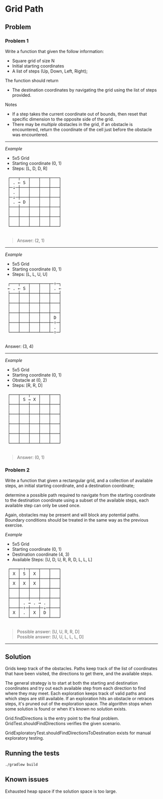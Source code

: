 # Grid Path

## Problem

### Problem 1

 Write a function that given the follow information:
 - Square grid of size N
 - Initial starting coordinates
 - A list of steps (Up, Down, Left, Right);

 The function should return
 - The destination coordinates by navigating the grid using the list of steps provided.

 Notes
 - If a step takes the current coordinate out of bounds, then reset that specific dimension to the opposite side of the grid.
 - There may be *multiple* obstacles in the grid, if an obstacle is encountered, return the coordinate of the cell just before the obstacle was encountered.

---

 *Example*
 - 5x5 Grid
 - Starting coordinate (0, 1)
 - Steps: [L, D, D, R]
 <pre>
 ┌───┬───┬───┬───┬───┐
 │ . ← S │   │   │   │
 ├─↓─┼───┼───┼───┼───┤
 │ . │   │   │   │   │
 ├─↓─┼───┼───┼───┼───┤
 │ . → D │   │   │   │
 ├───┼───┼───┼───┼───┤
 │   │   │   │   │   │
 ├───┼───┼───┼───┼───┤
 │   │   │   │   │   │
 └───┴───┴───┴───┴───┘
 </pre>
 > Answer: (2, 1)

---

 *Example*
 - 5x5 Grid
 - Starting coordinate (0, 1)
 - Steps: [L, L, U, U]
 <pre>
 ┌───┬───┬───┬───┬─↑─┐
 ← . ← S │   │   │ . ←
 ├───┼───┼───┼───┼───┤
 │   │   │   │   │   │
 ├───┼───┼───┼───┼───┤
 │   │   │   │   │   │
 ├───┼───┼───┼───┼───┤
 │   │   │   │   │ D │
 ├───┼───┼───┼───┼─↑─┤
 │   │   │   │   │ . │
 └───┴───┴───┴───┴─↑─┘
 </pre>
 Answer: (3, 4)

---

 *Example*
 - 5x5 Grid
 - Starting coordinate (0, 1)
 - Obstacle at (0, 2)
 - Steps: [R, R, D]
 <pre>
 ┌───┬───┬───┬───┬───┐
 │   │ S → X │   │   │
 ├───┼───┼───┼───┼───┤
 │   │   │   │   │   │
 ├───┼───┼───┼───┼───┤
 │   │   │   │   │   │
 ├───┼───┼───┼───┼───┤
 │   │   │   │   │   │
 ├───┼───┼───┼───┼───┤
 │   │   │   │   │   │
 └───┴───┴───┴───┴───┘
 </pre>
 > Answer: (0, 1)

### Problem 2

 Write a function that given a rectangular grid, and a collection of available steps,
 an initial starting coordinate, and a destination coordinate;

 determine a possible path required to navigate from the starting coordinate
 to the destination coordinate using a subset of the available steps, each available step can
 only be used once.

 Again, obstacles may be present and will block any potential paths. Boundary conditions should
 be treated in the same way as the previous exercise.

 *Example*
 - 5x5 Grid
 - Starting coordinate (0, 1)
 - Destination coordinate (4, 3)
 - Available Steps: [U, D, U, R, R, D, L, L, L]
 <pre>
 ┌───┬─↑─┬───┬───┬───┐
 │ X │ S │ X │   │   │
 ├───┼───┼───┼───┼───┤
 │ X │ X │ X │   │   │
 ├───┼───┼───┼───┼───┤
 │   │   │   │   │   │
 ├───┼───┼───┼───┼───┤
 │   │ . → . → . │   │
 ├───┼─↑─┼───┼─↓─┼───┤
 │ X │ . │ X │ D │   │
 └───┴───┴───┴───┴───┘
 </pre>
 > Possible answer: [U, U, R, R, D]<br/>
 > Possible answer: [U, U, L, L, L, D]
 --------------------------------------

## Solution

Grids keep track of the obstacles.
Paths keep track of the list of coordinates that have been visited, the directions to get there, and the available steps.

The general strategy is to start at both the starting and destination coordinates and try out each available step from each direction to find where they may meet.
Each exploration keeps track of valid paths and which steps are still available.
If an exploration hits an obstacle or retraces steps, it's pruned out of the exploration space.
The algorithm stops when some solution is found or when it's known no solution exists. 

Grid.findDirections is the entry point to the final problem. GridTest.shouldFindDirections verifies the given scenario.

GridExploratoryTest.shouldFindDirectionsToDestination exists for manual exploratory testing.

## Running the tests

`./gradlew build`

## Known issues

Exhausted heap space if the solution space is too large.
